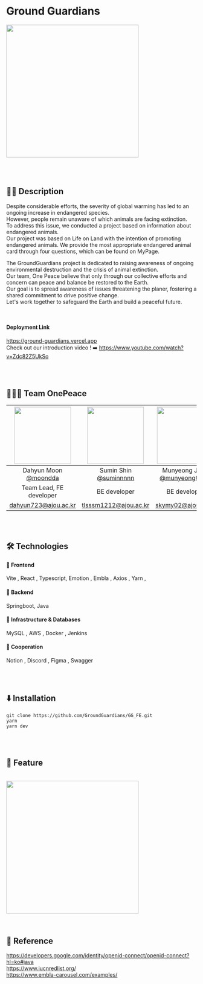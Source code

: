 # Ground Guardians
<img src="https://github.com/GroundGuardians/GG_FE/assets/99591750/7e2c1915-467c-4d6b-a035-ea1d8ac043e8" width="350" height="350"/></p>

<br>
<br>

## ✍🏻 Description

   Despite considerable efforts, the severity of global warming has led to an ongoing increase in endangered species.<br/> However, people remain unaware of which animals are facing extinction.<br/> To address this issue, we conducted a project based on information about endangered animals.<br/> Our project was based on Life on Land with the intention of promoting endangered animals. We provide the most appropriate endangered animal card through four questions, which can be found on MyPage.

   The GroundGuardians project is dedicated to raising awareness of ongoing environmental destruction and the crisis of animal extinction.<br/> Our team, One Peace believe that only through our collective efforts and concern can peace and balance be restored to the Earth.<br/> Our goal is to spread awareness of issues threatening the planer, fostering a shared commitment to drive positive change.<br/> Let's work together to safeguard the Earth and build a peaceful future.

<br/>

#### Deployment Link
https://ground-guardians.vercel.app
<br/>
Check out our introduction video !
➡️ https://www.youtube.com/watch?v=Zdc82Z5UkSo

<br/>
<br/>

## 👩🏻‍💻 Team OnePeace
|<img src="https://avatars.githubusercontent.com/u/93575538?v=4" width="150" height="150"/>|<img src="https://avatars.githubusercontent.com/u/89023026?v=4" width="150" height="150"/>|<img src="https://avatars.githubusercontent.com/u/99591750?v=4" width="150" height="150"/>|<img src="https://avatars.githubusercontent.com/u/134673146?v=4" width="150" height="150"/>|
|:-:|:-:|:-:|:-:|
|Dahyun Moon<br/>[@moondda](https://github.com/moondda)|Sumin Shin<br/>[@suminnnnn](https://github.com/suminnnnn)|Munyeong Jung<br/>[@munyeong0103](https://github.com/munyeong0103)|Eunbi Hwang<br/>[@eunv0110](https://github.com/eunv0110)|
|Team Lead, FE developer|BE developer|BE developer|Designer|
|dahyun723@ajou.ac.kr|tlsssm1212@ajou.ac.kr|skymy02@ajou.ac.kr|pintotoro123@ajou.ac.kr|

<br/>
<br/>

## 🛠️ Technologies

#### 💙 Frontend

Vite , React , Typescript, Emotion ,  Embla , Axios , Yarn ,

#### 🧡 Backend

Springboot, Java

#### 🤎 Infrastructure & Databases

MySQL , AWS , Docker , Jenkins

#### 💚 Cooperation

Notion , Discord , Figma , Swagger


<br/>
<br/>

## ⬇️ Installation

```
git clone https://github.com/GroundGuardians/GG_FE.git
yarn
yarn dev
```

<br/>
<br/>

## 🫧 Feature
<br/>
<img src="https://github.com/GroundGuardians/.github/assets/89023026/35608150-af75-4d0e-95d5-774336486fb3" height="350"/></p>
<br/>


## 📜 Reference

https://developers.google.com/identity/openid-connect/openid-connect?hl=ko#java <br/>
https://www.iucnredlist.org/ <br/>
https://www.embla-carousel.com/examples/  <br/>
